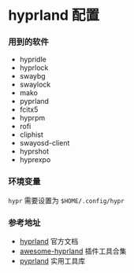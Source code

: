 # hyprland 配置

### 用到的软件
- hypridle
- hyprlock
- swaybg
- swaylock
- mako
- pyprland 
- fcitx5
- hyprpm
- rofi
- cliphist
- swayosd-client
- hyprshot
- hyprexpo

### 环境变量
`hypr` 需要设置为 `$HOME/.config/hypr` 

### 参考地址

- [hyprland](https://wiki.hyprland.org/) 官方文档
- [awesome-hyprland](https://github.com/hyprland-community/awesome-hyprland) 插件工具合集
- [pyprland](https://hyprland-community.github.io/pyprland/Getting-started.html) 实用工具库